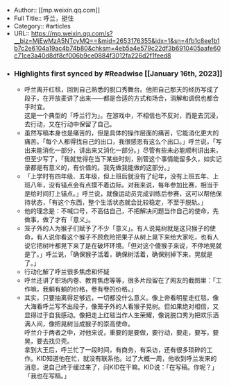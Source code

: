 - Author:: [[mp.weixin.qq.com]]
- Full Title:: 呼兰，挺住
- Category:: #articles
- URL:: https://mp.weixin.qq.com/s?__biz=MjEwMzA5NTcyMQ==&mid=2653176355&idx=1&sn=4fb1c8ee1b1b7c2e6104a19ac4b74b80&chksm=4eb5a4e579c22df3b6910405aafe60c71ce3a40d8df8cf006b9ce0884f3012fa226d2f1feed8
- ### Highlights first synced by #Readwise [[January 16th, 2023]]
    - 呼兰离开红毯，回到自己熟悉的脱口秀舞台。他把自己那天的经历写成了段子，在开放麦讲了出来——都是合适的方式和场合，消解和调侃也都合乎时宜。  
这是一个典型的「呼兰行为」。在游戏中，不相信也不反对，而是去沉浸，去行动，又在行动中保留了自己。
    - 虽然写稿本身也是痛苦的，但是具体的操作层面的痛苦，它能消化更大的痛苦。「每个人都得找自己的出口，我很感恩有这么个出口。」呼兰说，「写出来能消化一部分，讲出来又消化一部分。」尽管有些未必能顺利讲出来，但至少写了，「我就觉得在当下某些时刻，别管这个事情能留多久，如实记录都是有意义的，有价值的。我先做我能做的这部分。」
    - 「上学时有四年级、五年级，但上班后就没有了纪年，没有上班五年、上班八年，没有锚点会有点摸不着边际。对我来说，每年参加比赛，相当于是给时间打上锚点。」呼兰说，就像运动员完成训练后参赛，这可以帮他保持状态，「有这个东西，整个生活状态就会比较稳定，不至于脱轨。」
    - 他的理念是：不喊口号，不高估自己，不把解决问题当作自己的使命，先做事，做了才有「意义」。
    - 笼子外的人为猴子们赋予了不少「意义」。有人说晃树就是这只猴子的使命，有人说你看这个猴子不顾危险把果子从树上晃下来给大家吃，也有人说它把树叶都晃下来了是在破坏环境。「但对这个傻猴子来说，不停地晃就是了。」呼兰说，「确保猴子活着，确保树活着，确保别掉下来，晃就是了。」
    - 行动化解了呼兰很多焦虑和怀疑
    - 呼兰还讲了职场内卷、教育焦虑等等，很多片段留在了网友的截图里：「工作嘛，我躺有躺的价格，卷有卷的价格。」
    - 其实，只要抽离得足够远，一切都没什么意义。像上帝看明星走红毯，像大海看呼兰写不出段子，像笼子外的人看猴子晃树。但如果绝对相信，又显得过于自我感动。像把走上红毯当作人生荣耀，像说脱口秀为把欢乐洒满人间，像把晃树当成猴子的崇高使命。  
呼兰介于两者之中，对他来说，重要的是要做，要行动，要走，要写，要晃，要去找贝壳。  
拿到大王后，呼兰忙了一段时间，有商务，有采访，还有很多琐碎的工作。KID知道他在忙，就没有联系他。过了大概一周，他收到呼兰发来的消息，说自己终于缓过来了，问KID在干嘛。KID说：「在写稿。你呢？」  
「我也在写稿。」

